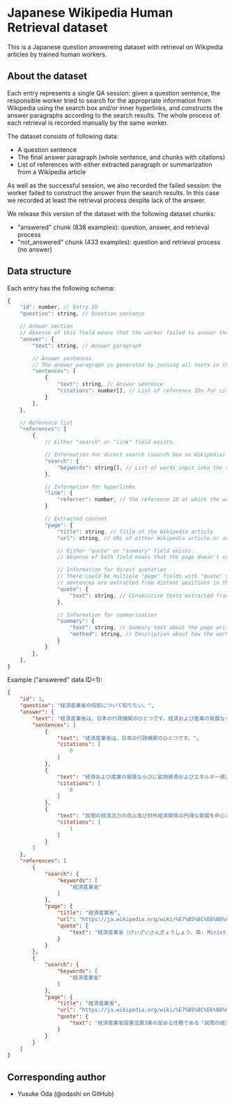# Japanese Wikipedia Human Retrieval dataset

This is a Japanese question answereing dataset with retrieval on Wikipedia articles
by trained human workers.

## About the dataset

Each entry represents a single QA session:
given a question sentence, the responsible worker tried to search for the appropriate
information from Wikipedia using the search box and/or inner hyperlinks, and constructs
the answer paragraphs according to the search results.
The whole process of each retrieval is recorded manually by the same worker.

The dataset consists of following data:

* A question sentence
* The final answer paragraph (whole sentence, and chunks with citations)
* List of references with either extracted paragraph or summarization from a Wikipedia
article

As well as the successful session, we also recorded the failed session: the worker
failed to construct the answer from the search results. In this case we recorded
at least the retrieval process despite lack of the answer.

We release this version of the dataset with the following dataset chunks:

* "answered" chunk (838 examples): question, answer, and retrieval process
* "not_answered" chunk (433 examples): question and retrieval process (no answer)

## Data structure

Each entry has the following schema:

```js
{
    "id": number, // Entry ID
    "question": string, // Question sentence

    // Answer section
    // Absense of this field means that the worker failed to answer the question.
    "answer": {
        "text": string, // Answer paragraph

        // Answer sentences
        // The answer paragraph is generated by joining all texts in this list.
        "sentences": [
            {
                "text": string, // Answer sentence
                "citations": number[], // List of reference IDs for citation
            }
        ],
    },

    // Reference list
    "references": [
        {
            // Either "search" or "link" field exists.

            // Information for direct search (search box on Wikipedia)
            "search": {
                "keywords": string[], // List of words input into the search box
            },

            // Information for hyperlinks
            "link": {
                "referrer": number, // The reference ID at which the worker clicked the hyperlink
            }

            // Extracted content
            "page": {
                "title": string, // Title of the Wikipedia article
                "url": string, // URL of either Wikipedia article or search results

                // Either "quote" or "summary" field exists.
                // Absense of both field means that the page doesn't contain appropriate data.

                // Information for direct quotation
                // There could be multiple "page" fields with "quote" subfield if multiple
                // sentences are extracted from distant positions in the same page.
                "quote": {
                    "text": string, // Consecutive texts extracted from the article
                },

                // Information for summarization
                "summary": {
                    "text": string, // Summary text about the page written by the worker.
                    "method": string, // Description about how the worker wrote the summary.
                }
            }
        },
    ],
}
```

Example ("answered" data ID=1):

```json
{
    "id": 1,
    "question": "経済産業省の役割について知りたい。",
    "answer": {
        "text": "経済産業省は、日本の行政機関のひとつです。経済および産業の発展ならびに鉱物資源およびエネルギー資源の供給に関する行政を所管しています。民間の経済活力の向上及び対外経済関係の円滑な発展を中心とする経済及び産業の発展並びに鉱物資源及びエネルギー資源の安定的かつ効率的な供給の確保を図るために、マクロ経済政策、産業政策、通商政策、貿易管理業務、産業技術政策、流通政策、エネルギー政策などを所管しています。",
        "sentences": [
            {
                "text": "経済産業省は、日本の行政機関のひとつです。",
                "citations": [
                    0
                ]
            },
            {
                "text": "経済および産業の発展ならびに鉱物資源およびエネルギー資源の供給に関する行政を所管しています。",
                "citations": [
                    0
                ]
            },
            {
                "text": "民間の経済活力の向上及び対外経済関係の円滑な発展を中心とする経済及び産業の発展並びに鉱物資源及びエネルギー資源の安定的かつ効率的な供給の確保を図るために、マクロ経済政策、産業政策、通商政策、貿易管理業務、産業技術政策、流通政策、エネルギー政策などを所管しています。",
                "citations": [
                    1
                ]
            }
        ]
    },
    "references": [
        {
            "search": {
                "keywords": [
                    "経済産業省"
                ]
            },
            "page": {
                "title": "経済産業省",
                "url": "https://ja.wikipedia.org/wiki/%E7%B5%8C%E6%B8%88%E7%94%A3%E6%A5%AD%E7%9C%81",
                "quote": {
                    "text": "経済産業省（けいざいさんぎょうしょう、英: Ministry of Economy, Trade and Industry、略称: METI）は、日本の行政機関のひとつ[4]。経済および産業の発展ならびに鉱物資源およびエネルギー資源の供給に関する行政を所管する[注釈 1]。"
                }
            }
        },
        {
            "search": {
                "keywords": [
                    "経済産業省"
                ]
            },
            "page": {
                "title": "経済産業省",
                "url": "https://ja.wikipedia.org/wiki/%E7%B5%8C%E6%B8%88%E7%94%A3%E6%A5%AD%E7%9C%81",
                "quote": {
                    "text": "経済産業省設置法第3条の定める任務である「民間の経済活力の向上及び対外経済関係の円滑な発展を中心とする経済及び産業の発展並びに鉱物資源及びエネルギー資源の安定的かつ効率的な供給の確保を図ること」を達成するため、マクロ経済政策、産業政策、通商政策、貿易管理業務、産業技術政策、流通政策、エネルギー政策などを所管する。"
                }
            }
        }
    ]
}
```

## Corresponding author

* Yusuke Oda (@odashi on GitHub)
